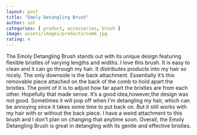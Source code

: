 ```yaml
---
layout: post
title: "Emoly Detangling Brush"
author: sal
categories: [ product, accessories, brush ]
image: assets/images/products/comb.jpg
rating: 4
---
```

The Emoly Detangling Brush stands out with its unique design featuring flexible bristles of varying lengths and widths. I love this brush. It is easy to clean and it can go through my hair. It distributes products into my hair so nicely.
The only downside is the back attachment. Essentially it’s this removable piece attached on the back of the comb to hold apart the bristles. The point of it is to adjust how far apart the bristles are from each other. Hopefully that made sense. It’s a good idea,however,the design was not good. Sometimes it will pop off when I'm detangling my hair, which can be annoying since it takes some time to put back on. But it still works with my hair with or without the back piece. I have a weird attachment to this brush and I don't plan on changing that anytime soon.
Overall, the Emoly Detangling Brush is great in detangling with its gentle and effective bristles.
